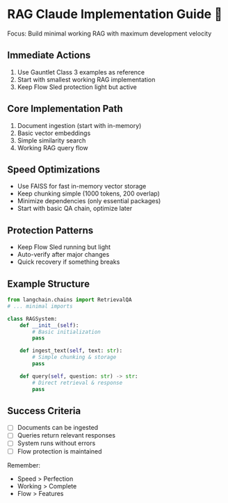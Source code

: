 # RAG Claude Implementation Guide 🚀

<!-- LLM:beacon RAG_MVP_ENTRY -->
Focus: Build minimal working RAG with maximum development velocity

## Immediate Actions
1. Use Gauntlet Class 3 examples as reference
2. Start with smallest working RAG implementation
3. Keep Flow Sled protection light but active

## Core Implementation Path
1. Document ingestion (start with in-memory)
2. Basic vector embeddings
3. Simple similarity search
4. Working RAG query flow

## Speed Optimizations
- Use FAISS for fast in-memory vector storage
- Keep chunking simple (1000 tokens, 200 overlap)
- Minimize dependencies (only essential packages)
- Start with basic QA chain, optimize later

## Protection Patterns
- Keep Flow Sled running but light
- Auto-verify after major changes
- Quick recovery if something breaks

## Example Structure
```python
from langchain.chains import RetrievalQA
# ... minimal imports

class RAGSystem:
    def __init__(self):
        # Basic initialization
        pass

    def ingest_text(self, text: str):
        # Simple chunking & storage
        pass

    def query(self, question: str) -> str:
        # Direct retrieval & response
        pass
```

## Success Criteria
- [ ] Documents can be ingested
- [ ] Queries return relevant responses
- [ ] System runs without errors
- [ ] Flow protection is maintained

Remember:
- Speed > Perfection
- Working > Complete
- Flow > Features 